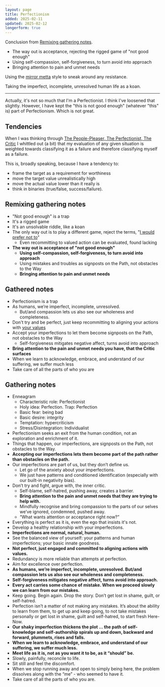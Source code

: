 ```yaml
---
layout: page
title: Perfectionism
added: 2025-02-11
updated: 2025-02-12
longerform: true
---
```


Conclusion from [Remixing gathering notes](#remixing-gathering-notes).

- The way out is acceptance, rejecting the rigged game of "not good enough"
- Using self-compassion, self-forgiveness, to turn avoid into approach
- Bringing attention to pain and unmet needs

Using the [mirror metta](/thinking/my-mirror-metta/) style to sneak around any resistance.

Taking the imperfect, incomplete, unresolved human life as a koan.

---

Actually, it's not so much that I'm a Perfectionist. I think I've loosened that slightly. However, I have kept the "this is not good enough" (whatever "this" is) part of Perfectionism. Which is not great.

## Tendencies

When I was thinking through [The People-Pleaser, The Perfectionist, The Critic](/thinking/self-compassion/) I whittled out (a bit) that my evaluation of any given situation is weighted towards classifying it as a failure and therefore classifying myself as a failure. 

This is, broadly speaking, because I have a tendency to:

- frame the target as a requirement for worthiness
- move the target value unrealistically high
- move the actual value lower than it really is
- think in binaries (true/false, success/failure).

## Remixing gathering notes

- "Not good enough" is a trap
- It's a rigged game
- It's an unsolvable riddle, like a koan
- The only way out is to play a different game, reject the terms, "[I would prefer not to](https://en.wikipedia.org/wiki/Bartleby,_the_Scrivener)"
    - Even recommitting to valued action can be evaluated, found lacking
- **The way out is acceptance of "not good enough"**
    - **Using self-compassion, self-forgiveness, to turn avoid into approach**
    - Using mistakes and troubles as signposts on the Path, not obstacles to the Way
    - **Bringing attention to pain and unmet needs**

## Gathered notes

- Perfectionism is a trap
- As humans, we’re imperfect, incomplete, unresolved.
    - But/and compassion lets us also see our wholeness and completeness.
- Don't try and be perfect, just keep recommitting to aligning your actions with [your values](/themes/2025/#valued-action-pock)
- Accept your imperfections to let them become signposts on the Path, not obstacles to the Way
    - Self-forgiveness mitigates negative affect, turns avoid into approach
- **Bring attention to the pain and unmet needs you have, that the Critic surfaces**
- When we learn to acknowledge, embrace, and understand of our suffering, we suffer much less
- Take care of all the parts of who you are

## Gathering notes

- Enneagram
    - Characteristic role: Perfectionist
    - Holy idea: Perfection. Trap: Perfection
    - Basic fear: being bad
    - Basic desire: integrity
    - Temptation: hypercriticism
    - Stress/Disintegration: Individualist
- Perfectionism seeks an exit from the human condition, not an exploration and enrichment of it.
- Things that happen, our imperfections, are signposts on the Path, not obstacles to the Way.
- **Accepting our imperfections lets them become part of the path rather than obstacles on the path.**
- Our imperfections are part of us, but they don’t define us.
    - Let go of the anxiety about your imperfections.
    - We just have patterns and conditioned identification (especially with our built-in negativity bias).
- Don’t try and fight, argue with, the inner critic. 
    - Self-blame, self-hatred, pushing away, creates a barrier.
    - **Bring attention to the pain and unmet needs that they are trying to help with.**
    - Mindfully recognise and bring compassion to the parts of our selves we’ve ignored, condemned, pushed away.
    - “What wants attention or acceptance right now?”
- Everything is perfect as it is, even the ego that insists it's not.
- Develop a healthy relationship with your imperfections.
- **Imperfections are normal, natural, human.**
- See the balanced view of yourself: your patterns and human imperfections; your basic innate goodness.
- **Not perfect, just engaged and committed to aligning actions with values.**
- Redundancy is more reliable than attempts at perfection.
- Aim for excellence over perfection.
- **As humans, we’re imperfect, incomplete, unresolved. But/and compassion lets us also see our wholeness and completeness.**
- **Self-forgiveness mitigates negative affect, turns avoid into approach.**
- **Every act carries some chance of mistake. When we proceed slowly we can learn from our mistakes.**
- Keep going. Begin again. Drop the story. Don’t get lost in shame, guilt, or self-hatred.
- Perfection isn’t a matter of not making any mistakes. It’s about the ability to learn from them, to get up and keep going, to not take mistakes personally or get lost in shame, guilt and self-hatred, to start fresh Here-Now.
- **Our shaky imperfection thickens the plot … the path of self-knowledge and self-authorship spirals up and down, backward and forward, plummets, rises and falls.**
- **When we learn to acknowledge, embrace, and understand of our suffering, we suffer much less.**
- **Meet life as it is, not as you want it to be, as it “should” be.**
- Slowly, painfully, reconcile to life.
- Sit still and feel the discomfort.
- When we stop running away and open to simply being here, the problem dissolves along with the “me” - who seemed to have it.
- Take care of all the parts of who you are.
